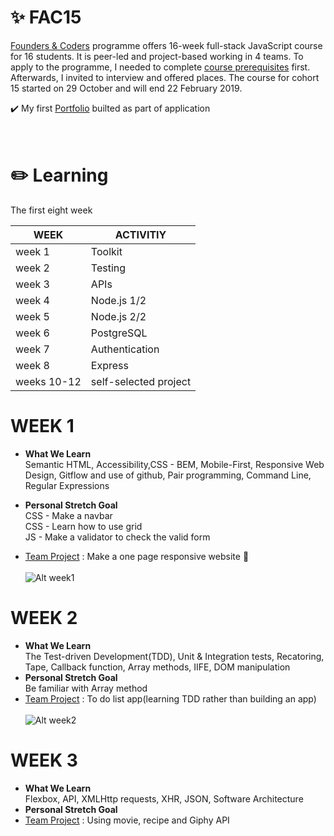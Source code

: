 # :sparkles: FAC15 
[Founders & Coders](https://foundersandcoders.com/) programme offers 16-week full-stack JavaScript course for 16 students. It is peer-led and project-based working in 4 teams. To apply to the programme, I needed to complete [course prerequisites](https://foundersandcoders.com/apply/prerequisites/) first. Afterwards, I invited to interview and offered places. The course for cohort 15 started on 29 October and will end 22 February 2019.

:heavy_check_mark: My first [Portfolio](https://whooolia.github.io/First-Portfolio/) builted as part of application
<br><br><br>

# :pencil2: Learning
The first eight week

| WEEK  | ACTIVITIY |
| ------------- | ------------- |
|  week 1  | Toolkit   |
|  week 2  | Testing   |
|  week 3  |  APIs     | 
|  week 4  | Node.js 1/2 |
|  week 5  | Node.js 2/2 |
|  week 6  | PostgreSQL |
|  week 7  | Authentication |
|  week 8  | Express |
|  weeks 10-12  | self-selected project |

# WEEK 1
- **What We Learn**
<br>Semantic HTML, Accessibility,CSS - BEM, Mobile-First, Responsive Web Design, Gitflow and use of github, Pair programming, Command Line, Regular Expressions
 
- **Personal Stretch Goal**
<br>CSS - Make a navbar
<br>CSS - Learn how to use grid
<br>JS - Make a validator to check the valid form
  
- [Team Project](https://fac-15.github.io/CC/) : Make a one page responsive website :muscle: <br><br>
![Alt week1](https://user-images.githubusercontent.com/36998110/48662677-36713300-ea7d-11e8-8799-c3c8a30ed7db.png)

# WEEK 2
- **What We Learn**
<br> The Test-driven Development(TDD), Unit & Integration tests, Recatoring, Tape, Callback function, Array methods, IIFE, DOM manipulation
- **Personal Stretch Goal**
<br>Be familiar with Array method
- [Team Project](https://fac-15.github.io/CC_toDoList/) : To do list app(learning TDD rather than building an app) <br><br>
![Alt week2](https://user-images.githubusercontent.com/36998110/48662731-ff4f5180-ea7d-11e8-90df-49123ad08517.png)

# WEEK 3
- **What We Learn**
<br> Flexbox, API, XMLHttp requests, XHR, JSON, Software Architecture
- **Personal Stretch Goal**
- [Team Project](https://fac-15.github.io/hungryish-app/) : Using movie, recipe and Giphy API  


